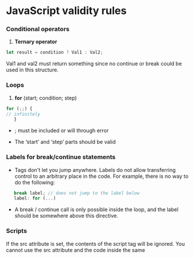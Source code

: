 # JavaScript validity rules

### Conditional operators

1. **Ternary operator**

```javascript
let result = condition ? Val1 : Val2;
```

   Val1 and val2 must return something since no continue or break could be used in this structure.

### Loops

1. **for** (start; condition; step) 

```javascript
for (;;) {
// infinitely
   }
```
- ; must be included or will through error

- The ‘start’ and ‘step’ parts should be valid

### Labels for break/continue statements

- Tags don't let you jump anywhere. Labels do not allow transferring control to an arbitrary place in the code.
   For example, there is no way to do the following:
   
```javascript
   break label; // does not jump to the label below
   label: for (...)
```
   
- A break / continue call is only possible inside the loop, and the label should be somewhere above this directive.
   
### Scripts

   If the src attribute is set, the contents of the script tag will be ignored. You cannot use the src attribute and the code inside the same <script> tag. The following example does not work:
   ```javascript
   <script src="file.js">
      alert(1); // содержимое игнорируется, так как есть атрибут src
   </script>
   ```
   You need to choose: either an external script <script src = "...">, or regular code inside the <script> tag.

### Comments

   Nested comments are not supported
   
### Variables

1. Variables names
   
   - The variable name must contain only letters, numbers, or the characters $ and _.
   
   - The first character must not be a number.
   
   - There is a list of reserved words that cannot be used as variable names because they are used by the language itself.
   
   - If we do not include “use strict” we can define the variable just assigning the value to it. Else we had to define it using ‘let’.

### Operators

1. Increment/decrement

Only applicable to the variables. Attempt to apply, for example to ```5++``` will cause an error.

### Data types

1. Methods

null/undefined has no methods. The special null and undefined primitives are exceptions. They have no corresponding “wrapper objects”, and they have no methods. In a sense, they are "the most primitive."Attempting to access properties of this value will return an error:
```javascript
alert(null.test); // error
```
2. Numbers

If we put one dot: ```123456.toString (36)```, then this will be a mistake because the JavaScript syntax assumes that the decimal part begins after the first dot. And if you put two points, then JavaScript understands that the decimal part is missing, and the method begins.

3. Strings

	1. Multiple strings

Another advantage of backquotes(``) is that they can occupy more than one line. But if you try to use single or double quotes in exactly the same way, there will be an error:
```javascript
let guestList = "Guests: // Error
  * John";
  ```
	2. Pattern function

Backquotes(``) also allow you to specify a “pattern function” before the first backtick.  Using single or double quotes will cause an error.

	3. Special characters

Include special characters where they are needed otherwise an error will be thrown.
```javascript
alert( 'I\'m the Walrus!' ); // I'm the Walrus!
```
	4. Length is a property  

Do not call like a function( ```str.length()``` )

	5. Strings are immutable

The contents of the string in JavaScript cannot be changed. You cannot take the symbol in the middle and replace it. As soon as a line is created, it is so forever.

4. WeakMap
Keys must be objects, not primitive types as it possible in ordinary Map

```javascript
weakMap.set("test", "Whoops"); // Ошибка, потому что "test" не объект
```


